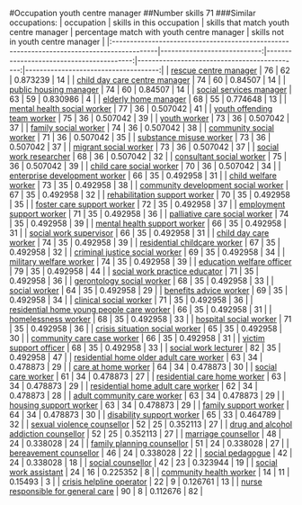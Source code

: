 #Occupation youth centre manager
##Number skills 71
###Similar occupations:
| occupation                                                                                |   skills in this occupation |   skills that match youth centre manager |   percentage match with youth centre manager |   skills not in youth centre manager |
|:------------------------------------------------------------------------------------------|----------------------------:|-----------------------------------------:|---------------------------------------------:|-------------------------------------:|
| [rescue centre manager](rescue_centre_manager.md)                                         |                          76 |                                       62 |                                     0.873239 |                                   14 |
| [child day care centre manager](child_day_care_centre_manager.md)                         |                          74 |                                       60 |                                     0.84507  |                                   14 |
| [public housing manager](public_housing_manager.md)                                       |                          74 |                                       60 |                                     0.84507  |                                   14 |
| [social services manager](social_services_manager.md)                                     |                          63 |                                       59 |                                     0.830986 |                                    4 |
| [elderly home manager](elderly_home_manager.md)                                           |                          68 |                                       55 |                                     0.774648 |                                   13 |
| [mental health social worker](mental_health_social_worker.md)                             |                          77 |                                       36 |                                     0.507042 |                                   41 |
| [youth offending team worker](youth_offending_team_worker.md)                             |                          75 |                                       36 |                                     0.507042 |                                   39 |
| [youth worker](youth_worker.md)                                                           |                          73 |                                       36 |                                     0.507042 |                                   37 |
| [family social worker](family_social_worker.md)                                           |                          74 |                                       36 |                                     0.507042 |                                   38 |
| [community social worker](community_social_worker.md)                                     |                          71 |                                       36 |                                     0.507042 |                                   35 |
| [substance misuse worker](substance_misuse_worker.md)                                     |                          73 |                                       36 |                                     0.507042 |                                   37 |
| [migrant social worker](migrant_social_worker.md)                                         |                          73 |                                       36 |                                     0.507042 |                                   37 |
| [social work researcher](social_work_researcher.md)                                       |                          68 |                                       36 |                                     0.507042 |                                   32 |
| [consultant social worker](consultant_social_worker.md)                                   |                          75 |                                       36 |                                     0.507042 |                                   39 |
| [child care social worker](child_care_social_worker.md)                                   |                          70 |                                       36 |                                     0.507042 |                                   34 |
| [enterprise development worker](enterprise_development_worker.md)                         |                          66 |                                       35 |                                     0.492958 |                                   31 |
| [child welfare worker](child_welfare_worker.md)                                           |                          73 |                                       35 |                                     0.492958 |                                   38 |
| [community development social worker](community_development_social_worker.md)             |                          67 |                                       35 |                                     0.492958 |                                   32 |
| [rehabilitation support worker](rehabilitation_support_worker.md)                         |                          70 |                                       35 |                                     0.492958 |                                   35 |
| [foster care support worker](foster_care_support_worker.md)                               |                          72 |                                       35 |                                     0.492958 |                                   37 |
| [employment support worker](employment_support_worker.md)                                 |                          71 |                                       35 |                                     0.492958 |                                   36 |
| [palliative care social worker](palliative_care_social_worker.md)                         |                          74 |                                       35 |                                     0.492958 |                                   39 |
| [mental health support worker](mental_health_support_worker.md)                           |                          66 |                                       35 |                                     0.492958 |                                   31 |
| [social work supervisor](social_work_supervisor.md)                                       |                          66 |                                       35 |                                     0.492958 |                                   31 |
| [child day care worker](child_day_care_worker.md)                                         |                          74 |                                       35 |                                     0.492958 |                                   39 |
| [residential childcare worker](residential_childcare_worker.md)                           |                          67 |                                       35 |                                     0.492958 |                                   32 |
| [criminal justice social worker](criminal_justice_social_worker.md)                       |                          69 |                                       35 |                                     0.492958 |                                   34 |
| [military welfare worker](military_welfare_worker.md)                                     |                          74 |                                       35 |                                     0.492958 |                                   39 |
| [education welfare officer](education_welfare_officer.md)                                 |                          79 |                                       35 |                                     0.492958 |                                   44 |
| [social work practice educator](social_work_practice_educator.md)                         |                          71 |                                       35 |                                     0.492958 |                                   36 |
| [gerontology social worker](gerontology_social_worker.md)                                 |                          68 |                                       35 |                                     0.492958 |                                   33 |
| [social worker](social_worker.md)                                                         |                          64 |                                       35 |                                     0.492958 |                                   29 |
| [benefits advice worker](benefits_advice_worker.md)                                       |                          69 |                                       35 |                                     0.492958 |                                   34 |
| [clinical social worker](clinical_social_worker.md)                                       |                          71 |                                       35 |                                     0.492958 |                                   36 |
| [residential home young people care worker](residential_home_young_people_care_worker.md) |                          66 |                                       35 |                                     0.492958 |                                   31 |
| [homelessness worker](homelessness_worker.md)                                             |                          68 |                                       35 |                                     0.492958 |                                   33 |
| [hospital social worker](hospital_social_worker.md)                                       |                          71 |                                       35 |                                     0.492958 |                                   36 |
| [crisis situation social worker](crisis_situation_social_worker.md)                       |                          65 |                                       35 |                                     0.492958 |                                   30 |
| [community care case worker](community_care_case_worker.md)                               |                          66 |                                       35 |                                     0.492958 |                                   31 |
| [victim support officer](victim_support_officer.md)                                       |                          68 |                                       35 |                                     0.492958 |                                   33 |
| [social work lecturer](social_work_lecturer.md)                                           |                          82 |                                       35 |                                     0.492958 |                                   47 |
| [residential home older adult care worker](residential_home_older_adult_care_worker.md)   |                          63 |                                       34 |                                     0.478873 |                                   29 |
| [care at home worker](care_at_home_worker.md)                                             |                          64 |                                       34 |                                     0.478873 |                                   30 |
| [social care worker](social_care_worker.md)                                               |                          61 |                                       34 |                                     0.478873 |                                   27 |
| [residential care home worker](residential_care_home_worker.md)                           |                          63 |                                       34 |                                     0.478873 |                                   29 |
| [residential home adult care worker](residential_home_adult_care_worker.md)               |                          62 |                                       34 |                                     0.478873 |                                   28 |
| [adult community care worker](adult_community_care_worker.md)                             |                          63 |                                       34 |                                     0.478873 |                                   29 |
| [housing support worker](housing_support_worker.md)                                       |                          63 |                                       34 |                                     0.478873 |                                   29 |
| [family support worker](family_support_worker.md)                                         |                          64 |                                       34 |                                     0.478873 |                                   30 |
| [disability support worker](disability_support_worker.md)                                 |                          65 |                                       33 |                                     0.464789 |                                   32 |
| [sexual violence counsellor](sexual_violence_counsellor.md)                               |                          52 |                                       25 |                                     0.352113 |                                   27 |
| [drug and alcohol addiction counsellor](drug_and_alcohol_addiction_counsellor.md)         |                          52 |                                       25 |                                     0.352113 |                                   27 |
| [marriage counsellor](marriage_counsellor.md)                                             |                          48 |                                       24 |                                     0.338028 |                                   24 |
| [family planning counsellor](family_planning_counsellor.md)                               |                          51 |                                       24 |                                     0.338028 |                                   27 |
| [bereavement counsellor](bereavement_counsellor.md)                                       |                          46 |                                       24 |                                     0.338028 |                                   22 |
| [social pedagogue](social_pedagogue.md)                                                   |                          42 |                                       24 |                                     0.338028 |                                   18 |
| [social counsellor](social_counsellor.md)                                                 |                          42 |                                       23 |                                     0.323944 |                                   19 |
| [social work assistant](social_work_assistant.md)                                         |                          24 |                                       16 |                                     0.225352 |                                    8 |
| [community health worker](community_health_worker.md)                                     |                          14 |                                       11 |                                     0.15493  |                                    3 |
| [crisis helpline operator](crisis_helpline_operator.md)                                   |                          22 |                                        9 |                                     0.126761 |                                   13 |
| [nurse responsible for general care](nurse_responsible_for_general_care.md)               |                          90 |                                        8 |                                     0.112676 |                                   82 |
